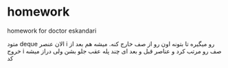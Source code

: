 # homework
homework for doctor eskandari

متود deque الان عنصر i رو میگیره تا بتونه اون رو از صف خارج کنه. میشه هم بعد از خروج i صف رو مرتب کرد و عناصر قبل و بعد ای چند پله عقب جلو بشن ولی دراز میشه کد 
